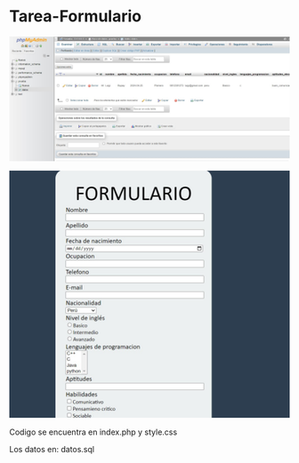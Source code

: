 # Tarea-Formulario

![FOTO!](PHP.jpg)

![FORMULARIO!](FORMULARIO.jpg)

Codigo se encuentra en index.php y style.css

Los datos en: datos.sql
